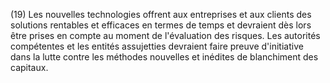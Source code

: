 (19) Les nouvelles technologies offrent aux entreprises et aux clients des solutions rentables et efficaces en termes de temps et devraient dès lors être prises en compte au moment de l'évaluation des risques. Les autorités compétentes et les entités assujetties devraient faire preuve d'initiative dans la lutte contre les méthodes nouvelles et inédites de blanchiment des capitaux.